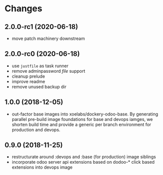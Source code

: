 Changes
=======
2.0.0-rc1   (2020-06-18)
------------------------
- move patch machinery downstream

2.0.0-rc0   (2020-06-18)
------------------------
- use `justfile` as task runner
- remove adminpassword _file_ support
- cleanup prelude
- improve readme
- remove unused backup dir

1.0.0   (2018-12-05)
--------------------
- out-factor base images into xoelabs/dockery-odoo-base. By generating parallel
  pre-build image foundations for base and devops iamges, we shorten build time
  and provide a generic per branch environment for production and devops.

0.9.0   (2018-11-25)
--------------------
- restructurate around :devops and :base (for production) image siblings
- incorporate odoo server api extensions based on dodoo-* click based extensions
  into devops image